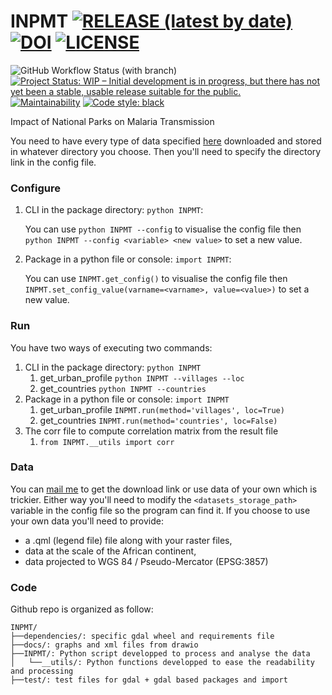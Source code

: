 # INPMT [![RELEASE (latest by date)](https://img.shields.io/github/v/release/pierre-manchon/INPMT)](https://github.com/pierre-manchon/INPMT/releases/latest) [![DOI](https://zenodo.org/badge/DOI/10.5281/zenodo.5269134.svg)](https://doi.org/10.5281/zenodo.5269134) [![LICENSE](https://img.shields.io/github/license/pierre-manchon/INPMT)](https://www.gnu.org/licenses/gpl-3.0.en.html)
![GitHub Workflow Status (with branch)](https://img.shields.io/github/actions/workflow/status/pierre-manchon/INPMT/run.yml)
[![Project Status: WIP – Initial development is in progress, but there has not yet been a stable, usable release suitable for the public.](https://www.repostatus.org/badges/latest/wip.svg)](https://www.repostatus.org/#wip)
[![Maintainability](https://api.codeclimate.com/v1/badges/f1888eb8938e688ad438/maintainability)](https://codeclimate.com/github/pierre-manchon/INPMT/maintainability)
[![Code style: black](https://img.shields.io/badge/code%20style-black-000000.svg)](https://github.com/psf/black)

Impact of National Parks on Malaria Transmission

You need to have every type of data specified [here](#data) downloaded and stored in whatever directory you choose.
Then you'll need to specify the directory link in the config file.

### Configure
1. CLI in the package directory: `python INPMT`:

   You can use `python INPMT --config` to visualise the config file then `python INPMT --config <variable> <new value>` to set a new value.

2. Package in a python file or console: `import INPMT`:

   You can use `INPMT.get_config()` to visualise the config file then `INPMT.set_config_value(varname=<varname>, value=<value>)` to set a new value.

### Run
You have two ways of executing two commands:

1. CLI in the package directory: `python INPMT`
    1. get_urban_profile `python INPMT --villages --loc`
    2. get_countries `python INPMT --countries`
2. Package in a python file or console: `import INPMT`
    1. get_urban_profile `INPMT.run(method='villages', loc=True)`
    2. get_countries `INPMT.run(method='countries', loc=False)`
3. The corr file to compute correlation matrix from the result file
   1. `from INPMT.__utils import corr`

### Data
You can [mail me](mailto:pierre.manchon@pm.me) to get the download link or use data of your own which is trickier.
Either way you'll need to modify the `<datasets_storage_path>` variable in the config file so the program can find it.
If you choose to use your own data you'll need to provide:
- a .qml (legend file) file along with your raster files,
- data at the scale of the African continent,
- data projected to WGS 84 / Pseudo-Mercator (EPSG:3857)

### Code
Github repo is organized as follow:

    INPMT/
    ├──dependencies/: specific gdal wheel and requirements file
    ├──docs/: graphs and xml files from drawio
    ├──INPMT/: Python script developped to process and analyse the data
    │   └──__utils/: Python functions developped to ease the readability and processing
    ├──test/: test files for gdal + gdal based packages and import
